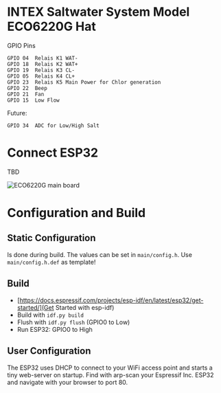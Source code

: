 # INTEX Saltwater System Model ECO6220G Hat

GPIO Pins

```
GPIO 04  Relais K1 WAT-
GPIO 18  Relais K2 WAT+
GPIO 19  Relais K3 CL-
GPIO 05  Relais K4 CL+
GPIO 23  Relais K5 Main Power for Chlor generation
GPIO 22  Beep  
GPIO 21  Fan
GPIO 15  Low Flow
```

Future:
```
GPIO 34  ADC for Low/High Salt
```

# Connect ESP32

TBD

![ECO6220G main board](https://github.com/cspiel1/pool/img.jpeg "ECO6220G main board")

# Configuration and Build

## Static Configuration

Is done during build. The values can be set in `main/config.h`. Use
`main/config.h.def` as template!

## Build

- [https://docs.espressif.com/projects/esp-idf/en/latest/esp32/get-started/](Get Started with esp-idf)
- Build with `idf.py build`
- Flush with `idf.py flush` (GPIO0 to Low)
- Run ESP32: GPIO0 to High

## User Configuration

The ESP32 uses DHCP to connect to your WiFi access point and starts a tiny
web-server on startup. Find with arp-scan your Espressif Inc. ESP32 and
navigate with your browser to port 80.
